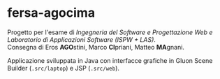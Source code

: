 # fersa-agocima

Progetto per l'esame di *Ingegneria del Software e Progettazione Web e Laboratorio di Applicazioni Software (ISPW + LAS)*.<br>
Consegna di Eros **AGO**stini, Marco **CI**priani, Matteo **MA**gnani.<br>

Applicazione sviluppata in Java con interfacce grafiche in Gluon Scene Builder (`.src/laptop`) e JSP (`.src/web`).
